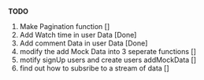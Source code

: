 **TODO**

1. Make Pagination function []
1. Add Watch time in user Data [Done]
1. Add comment Data in user Data [Done]
1. modify the add Mock Data into 3 seperate functions []
1. motify signUp users and create users addMockData []
1. find out how to subsribe to a stream of data []
